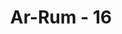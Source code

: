---
title: "Ar-Rum - 16"
no: 16
arabic_no: ١٦
ayah: وَاَمَّا الَّذِيْنَ كَفَرُوْا وَكَذَّبُوْا بِاٰيٰتِنَا وَلِقَاۤئِ الْاٰخِرَةِ فَاُولٰۤىِٕكَ فِى الْعَذَابِ مُحْضَرُوْنَ
translation: "Dan adapun orang-orang yang kafir dan mendustakan ayat-ayat Kami serta (mendustakan) pertemuan hari akhirat, maka mereka tetap berada di dalam azab (neraka). "
tafsir: "Golongan yang lain ialah golongan yang bersedih dan berduka cita. Mereka adalah orang-orang yang mengingkari Allah dan mendustakan bukti-bukti kebenaran ada-Nya. Mereka tidak percaya dengan hari kebangkitan, perhitungan, dan pembalasan. Oleh karena itu, mereka tidak mempersiapkan sesuatu untuk hari itu. Maka bagi mereka neraka Jahanam.\n\nPada hari itu, mereka ingin lari dari azab neraka, tetapi sayang mereka tak dapat menghindar dan melarikan diri. Setiap mereka hendak keluar, mereka didorong dan digiring masuk ke dalamnya dengan kekuatan yang luar biasa yang tidak dapat mereka lawan."
---